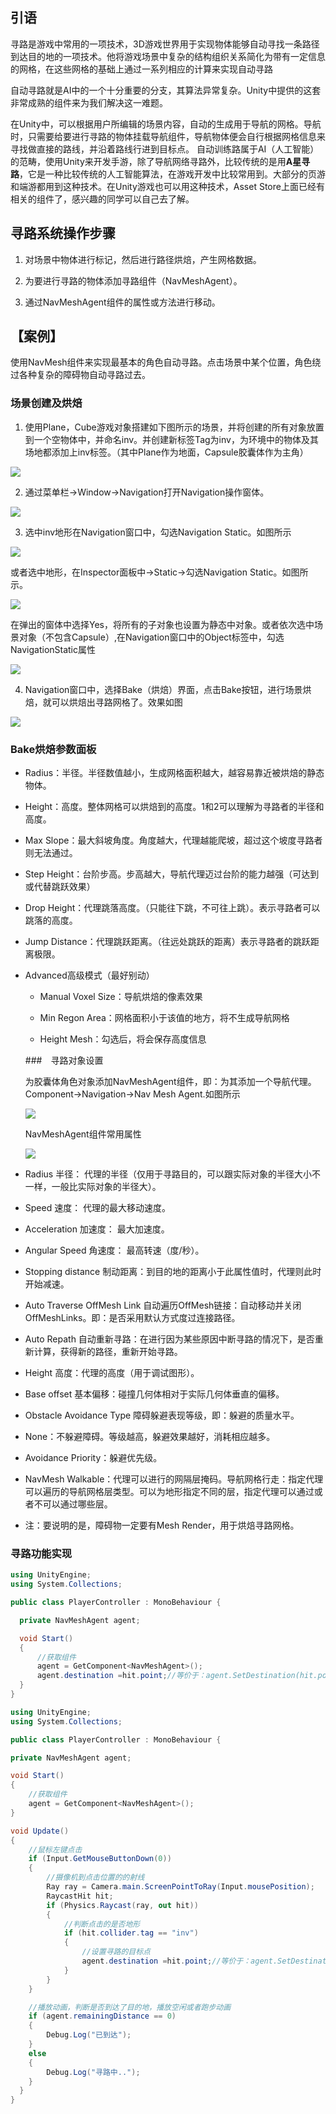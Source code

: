 ## 引语

寻路是游戏中常用的一项技术，3D游戏世界用于实现物体能够自动寻找一条路径到达目的地的一项技术。他将游戏场景中复杂的结构组织关系简化为带有一定信息的网格，在这些网格的基础上通过一系列相应的计算来实现自动寻路

自动寻路就是AI中的一个十分重要的分支，其算法异常复杂。Unity中提供的这套非常成熟的组件来为我们解决这一难题。

在Unity中，可以根据用户所编辑的场景内容，自动的生成用于导航的网格。导航时，只需要给要进行寻路的物体挂载导航组件，导航物体便会自行根据网格信息来寻找做直接的路线，并沿着路线行进到目标点。
自动训练路属于AI（人工智能）的范畴，使用Unity来开发手游，除了导航网络寻路外，比较传统的是用**A星寻路**，它是一种比较传统的人工智能算法，在游戏开发中比较常用到。大部分的页游和端游都用到这种技术。在Unity游戏也可以用这种技术，Asset Store上面已经有相关的组件了，感兴趣的同学可以自己去了解。

## 寻路系统操作步骤

1. 对场景中物体进行标记，然后进行路径烘焙，产生网格数据。

1. 为要进行寻路的物体添加寻路组件（NavMeshAgent）。

1. 通过NavMeshAgent组件的属性或方法进行移动。

## 【案例】

使用NavMesh组件来实现最基本的角色自动寻路。点击场景中某个位置，角色绕过各种复杂的障碍物自动寻路过去。

### 场景创建及烘焙

1. 使用Plane，Cube游戏对象搭建如下图所示的场景，并将创建的所有对象放置到一个空物体中，并命名inv。并创建新标签Tag为inv，为环境中的物体及其场地都添加上inv标签。（其中Plane作为地面，Capsule胶囊体作为主角）

![](https://nts.newbieol.com/static/k25/02_%E6%B8%B8%E6%88%8F%E5%BC%95%E6%93%8E%E6%A0%B8%E5%BF%83/15_%E5%AF%BC%E8%88%AA%E7%BD%91%E7%BB%9C%E5%AF%BB%E8%B7%AF_%E5%9F%BA%E7%A1%80%E5%AF%BB%E8%B7%AF/images/%E5%9B%BE%E7%89%871.png)

2. 通过菜单栏->Window->Navigation打开Navigation操作窗体。

![](https://nts.newbieol.com/static/k25/02_%E6%B8%B8%E6%88%8F%E5%BC%95%E6%93%8E%E6%A0%B8%E5%BF%83/15_%E5%AF%BC%E8%88%AA%E7%BD%91%E7%BB%9C%E5%AF%BB%E8%B7%AF_%E5%9F%BA%E7%A1%80%E5%AF%BB%E8%B7%AF/images/%E5%9B%BE%E7%89%872.png)

3. 选中inv地形在Navigation窗口中，勾选Navigation Static。如图所示

![](https://nts.newbieol.com/static/k25/02_%E6%B8%B8%E6%88%8F%E5%BC%95%E6%93%8E%E6%A0%B8%E5%BF%83/15_%E5%AF%BC%E8%88%AA%E7%BD%91%E7%BB%9C%E5%AF%BB%E8%B7%AF_%E5%9F%BA%E7%A1%80%E5%AF%BB%E8%B7%AF/images/%E5%9B%BE%E7%89%873.png)

或者选中地形，在Inspector面板中->Static->勾选Navigation Static。如图所示。

![](https://nts.newbieol.com/static/k25/02_%E6%B8%B8%E6%88%8F%E5%BC%95%E6%93%8E%E6%A0%B8%E5%BF%83/15_%E5%AF%BC%E8%88%AA%E7%BD%91%E7%BB%9C%E5%AF%BB%E8%B7%AF_%E5%9F%BA%E7%A1%80%E5%AF%BB%E8%B7%AF/images/%E5%9B%BE%E7%89%874.png)

在弹出的窗体中选择Yes，将所有的子对象也设置为静态中对象。或者依次选中场景对象（不包含Capsule）,在Navigation窗口中的Object标签中，勾选NavigationStatic属性

![](https://nts.newbieol.com/static/k25/02_%E6%B8%B8%E6%88%8F%E5%BC%95%E6%93%8E%E6%A0%B8%E5%BF%83/15_%E5%AF%BC%E8%88%AA%E7%BD%91%E7%BB%9C%E5%AF%BB%E8%B7%AF_%E5%9F%BA%E7%A1%80%E5%AF%BB%E8%B7%AF/images/%E5%9B%BE%E7%89%875.png)

4. Navigation窗口中，选择Bake（烘焙）界面，点击Bake按钮，进行场景烘焙，就可以烘焙出寻路网格了。效果如图

![](https://nts.newbieol.com/static/k25/02_%E6%B8%B8%E6%88%8F%E5%BC%95%E6%93%8E%E6%A0%B8%E5%BF%83/15_%E5%AF%BC%E8%88%AA%E7%BD%91%E7%BB%9C%E5%AF%BB%E8%B7%AF_%E5%9F%BA%E7%A1%80%E5%AF%BB%E8%B7%AF/images/%E5%9B%BE%E7%89%876.png)

### Bake烘焙参数面板

* Radius：半径。半径数值越小，生成网格面积越大，越容易靠近被烘焙的静态物体。

* Height：高度。整体网格可以烘焙到的高度。1和2可以理解为寻路者的半径和高度。

* Max Slope：最大斜坡角度。角度越大，代理越能爬坡，超过这个坡度寻路者则无法通过。

* Step Height：台阶步高。步高越大，导航代理迈过台阶的能力越强（可达到或代替跳跃效果）

* Drop Height：代理跳落高度。（只能往下跳，不可往上跳）。表示寻路者可以跳落的高度。

* Jump Distance：代理跳跃距离。（往远处跳跃的距离）表示寻路者的跳跃距离极限。

* Advanced高级模式（最好别动）

  * Manual Voxel Size：导航烘焙的像素效果
  
  * Min Regon Area：网格面积小于该值的地方，将不生成导航网格
  
  * Height Mesh：勾选后，将会保存高度信息
  
  ###　寻路对象设置
  
  为胶囊体角色对象添加NavMeshAgent组件，即：为其添加一个导航代理。Component->Navigation->Nav Mesh Agent.如图所示
  
  ![](https://nts.newbieol.com/static/k25/02_%E6%B8%B8%E6%88%8F%E5%BC%95%E6%93%8E%E6%A0%B8%E5%BF%83/15_%E5%AF%BC%E8%88%AA%E7%BD%91%E7%BB%9C%E5%AF%BB%E8%B7%AF_%E5%9F%BA%E7%A1%80%E5%AF%BB%E8%B7%AF/images/%E5%9B%BE%E7%89%878.png)
  
  NavMeshAgent组件常用属性
  
  ![](https://nts.newbieol.com/static/k25/02_%E6%B8%B8%E6%88%8F%E5%BC%95%E6%93%8E%E6%A0%B8%E5%BF%83/15_%E5%AF%BC%E8%88%AA%E7%BD%91%E7%BB%9C%E5%AF%BB%E8%B7%AF_%E5%9F%BA%E7%A1%80%E5%AF%BB%E8%B7%AF/images/%E5%9B%BE%E7%89%879.png)
  
* Radius 半径： 代理的半径（仅用于寻路目的，可以跟实际对象的半径大小不一样，一般比实际对象的半径大）。

* Speed 速度： 代理的最大移动速度。

* Acceleration 加速度： 最大加速度。

* Angular Speed 角速度： 最高转速（度/秒）。

* Stopping distance 制动距离：到目的地的距离小于此属性值时，代理则此时开始减速。

* Auto Traverse OffMesh Link 自动遍历OffMesh链接：自动移动并关闭OffMeshLinks。即：是否采用默认方式度过连接路径。

* Auto Repath 自动重新寻路：在进行因为某些原因中断寻路的情况下，是否重新计算，获得新的路径，重新开始寻路。

* Height 高度：代理的高度（用于调试图形）。

* Base offset 基本偏移：碰撞几何体相对于实际几何体垂直的偏移。

* Obstacle Avoidance Type 障碍躲避表现等级，即：躲避的质量水平。

* None：不躲避障碍。等级越高，躲避效果越好，消耗相应越多。

* Avoidance Priority：躲避优先级。

* NavMesh Walkable：代理可以进行的网隔层掩码。导航网格行走：指定代理可以遍历的导航网格层类型。可以为地形指定不同的层，指定代理可以通过或者不可以通过哪些层。

* 注：要说明的是，障碍物一定要有Mesh Render，用于烘焙寻路网格。
  
### 寻路功能实现  

```C#
using UnityEngine;
using System.Collections;

public class PlayerController : MonoBehaviour {

  private NavMeshAgent agent;

  void Start()
  {
      //获取组件  
      agent = GetComponent<NavMeshAgent>();
      agent.destination =hit.point;//等价于：agent.SetDestination(hit.point);
  }
}
```

```C#
using UnityEngine;
using System.Collections;

public class PlayerController : MonoBehaviour {

private NavMeshAgent agent;

void Start()
{
    //获取组件  
    agent = GetComponent<NavMeshAgent>();
}

void Update()
{
    //鼠标左键点击  
    if (Input.GetMouseButtonDown(0))
    {
        //摄像机到点击位置的的射线  
        Ray ray = Camera.main.ScreenPointToRay(Input.mousePosition);
        RaycastHit hit;
        if (Physics.Raycast(ray, out hit))
        {
            //判断点击的是否地形  
            if (hit.collider.tag == "inv")
            {
                //设置寻路的目标点  
                agent.destination =hit.point;//等价于：agent.SetDestination(hit.point);
            }
        }
    }

    //播放动画，判断是否到达了目的地，播放空闲或者跑步动画  
    if (agent.remainingDistance == 0)
    {
        Debug.Log("已到达");
    }
    else
    {
        Debug.Log("寻路中..");
    }  
  }  
}
```
  
  
  
  
  
  
  
  
  
  
  
  
  
  
